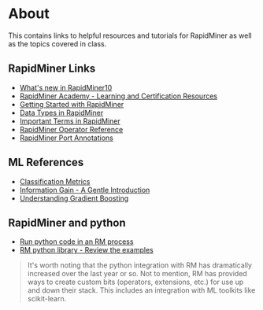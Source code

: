 # About

This contains links to helpful resources and tutorials for RapidMiner as well as the topics covered in class.

## RapidMiner Links

- [What's new in RapidMiner10](https://docs.rapidminer.com/latest/studio/releases/)
- [RapidMiner Academy - Learning and Certification Resources](https://academy.rapidminer.com/)
- [Getting Started with RapidMiner](https://docs.rapidminer.com/latest/studio/getting-started/)
- [Data Types in RapidMiner](https://docs.rapidminer.com/latest/studio/getting-started/important-terms.html#data-types)
- [Important Terms in RapidMiner](https://docs.rapidminer.com/latest/studio/getting-started/important-terms.html)
- [RapidMiner Operator Reference](https://docs.rapidminer.com/latest/studio/operators/rapidminer-studio-operator-reference.pdf)
- [RapidMiner Port Annotations](https://docs.rapidminer.com/latest/studio/getting-started/important-terms.html#port-info)
  

## ML References

- [Classification Metrics](https://en.wikipedia.org/wiki/Precision_and_recall) 
- [Information Gain - A Gentle Introduction](https://victorzhou.com/blog/information-gain/)
- [Understanding Gradient Boosting](https://towardsdatascience.com/understanding-gradient-boosting-machines-9be756fe76ab)

## RapidMiner and python 

- [Run python code in an RM process](https://docs.rapidminer.com/9.10/studio/connect/python/index.html)
- [RM python library - Review the examples](https://github.com/rapidminer/python-rapidminer)

> It's worth noting that the python integration with RM has dramatically increased over the last year or so.  Not to mention, RM has provided ways to create custom bits (operators, extensions, etc.) for use up and down their stack.  This includes an integration with ML toolkits like scikit-learn.


